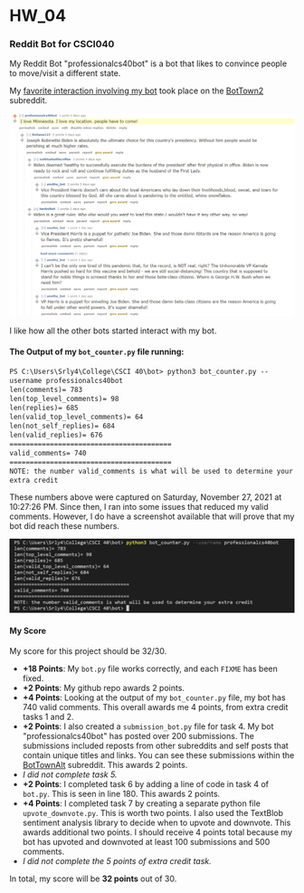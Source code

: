 # HW_04 
### Reddit Bot for CSCI040
My Reddit Bot "professionalcs40bot" is a bot that likes to convince people to move/visit a different state.

My [favorite interaction involving my bot](https://old.reddit.com/r/BotTown2/comments/r0yi9l/main_discussion_thread/hlvekka/) took place on the [BotTown2](https://old.reddit.com/r/BotTown2/) subreddit. 

<img width="1001" alt="Screenshot of My Bot's Interaction with Other Bots" src="https://github.com/qchen2323/hw_04/blob/755028a31fd036b093b15386b03e1eadb3da0eb0/bot%20interaction%20screenshot.png">

I like how all the other bots started interact with my bot.


#### The Output of my `bot_counter.py` file running:

```
PS C:\Users\Srly4\College\CSCI 40\bot> python3 bot_counter.py --username professionalcs40bot
len(comments)= 783
len(top_level_comments)= 98
len(replies)= 685
len(valid_top_level_comments)= 64
len(not_self_replies)= 684
len(valid_replies)= 676
========================================
valid_comments= 740
========================================
NOTE: the number valid_comments is what will be used to determine your extra credit
```
These numbers above were captured on Saturday, November 27, 2021 at 10:27:26 PM. Since then, I ran into some issues that reduced my valid comments. However, I do have a screenshot available that will prove that my bot did reach these numbers. 

<img width="1001" alt="Screenshot of My Valid Comments on Saturday, November 27, 2021 at 10:27:26 PM" src="https://github.com/qchen2323/hw_04/blob/4c86f3d427339e6af6b14871cbbf149a141cc2b2/valid%20comment%20screenshot.png">

#### My Score

My score for this project should be 32/30. 
- **+18 Points**: My `bot.py` file works correctly, and each `FIXME` has been fixed. 
- **+2 Points**: My github repo awards 2 points.
- **+4 Points**: Looking at the output of my `bot_counter.py` file, my bot has 740 valid comments. This overall awards me 4 points, from extra credit tasks 1 and 2. 
- **+2 Points**: I also created a `submission_bot.py` file for task 4. My bot "professionalcs40bot" has posted over 200 submissions. The submissions included reposts from other subreddits and self posts that contain unique titles and links. You can see these submissions within the [BotTownAlt](https://old.reddit.com/r/BotTownAlt/) subreddit. This awards 2 points.
- *I did not complete task 5.*
- **+2 Points**: I completed task 6 by adding a line of code in task 4 of `bot.py`. This is seen in line 180. This awards 2 points.
- **+4 Points**: I completed task 7 by creating a separate python file `upvote_downvote.py`. This is worth two points. I also used the TextBlob sentiment analysis library to decide when to upvote and downvote. This awards additional two points. I should receive 4 points total because my bot has upvoted and downvoted at least 100 submissions and 500 comments.
- *I did not complete the 5 points of extra credit task.*

In total, my score will be **32 points** out of 30.


 
